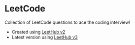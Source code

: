# LeetCode
Collection of LeetCode questions to ace the coding interview!
- Created using [LeetHub v2](https://github.com/arunbhardwaj/LeetHub-2.0)
- Latest version using [LeetHub v3](https://github.com/raphaelheinz/LeetHub-3.0)
